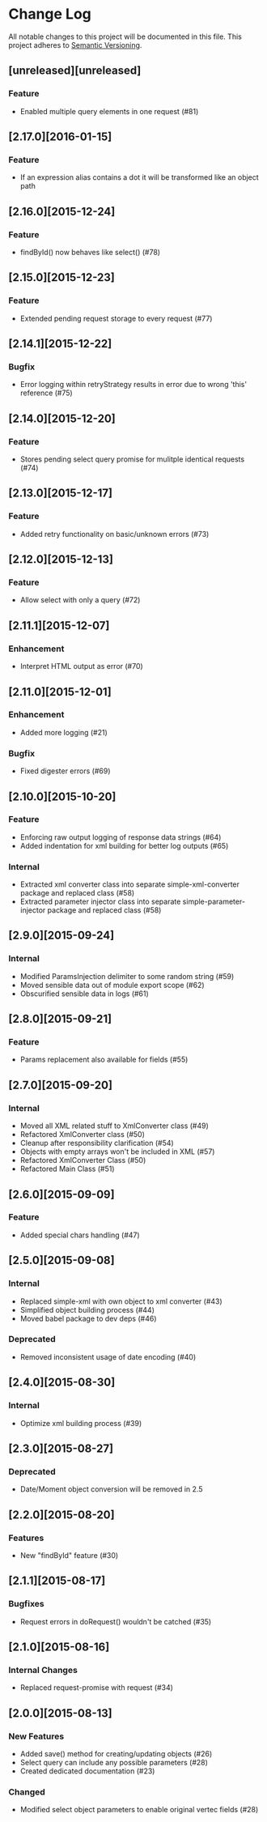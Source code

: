 # Change Log
All notable changes to this project will be documented in this file.
This project adheres to [Semantic Versioning](http://semver.org/).

## [unreleased][unreleased]
### Feature
* Enabled multiple query elements in one request (#81)

## [2.17.0][2016-01-15]
### Feature
* If an expression alias contains a dot it will be transformed like an object path

## [2.16.0][2015-12-24]
### Feature
* findById() now behaves like select() (#78)

## [2.15.0][2015-12-23]
### Feature
* Extended pending request storage to every request (#77)

## [2.14.1][2015-12-22]
### Bugfix
* Error logging within retryStrategy results in error due to wrong 'this' reference (#75)

## [2.14.0][2015-12-20]
### Feature
* Stores pending select query promise for mulitple identical requests (#74)

## [2.13.0][2015-12-17]
### Feature
* Added retry functionality on basic/unknown errors (#73)

## [2.12.0][2015-12-13]
### Feature
* Allow select with only a query (#72)

## [2.11.1][2015-12-07]
### Enhancement
* Interpret HTML output as error (#70)

## [2.11.0][2015-12-01]
### Enhancement
* Added more logging (#21)

### Bugfix
* Fixed digester errors (#69)

## [2.10.0][2015-10-20]
### Feature
* Enforcing raw output logging of response data strings (#64)
* Added indentation for xml building for better log outputs (#65)

### Internal
* Extracted xml converter class into separate simple-xml-converter package and replaced class (#58)
* Extracted parameter injector class into separate simple-parameter-injector package and replaced class (#58)

## [2.9.0][2015-09-24]
### Internal
* Modified ParamsInjection delimiter to some random string (#59)
* Moved sensible data out of module export scope (#62)
* Obscurified sensible data in logs (#61)

## [2.8.0][2015-09-21]
### Feature
* Params replacement also available for fields (#55)

## [2.7.0][2015-09-20]
### Internal
* Moved all XML related stuff to XmlConverter class (#49)
* Refactored XmlConverter class (#50)
* Cleanup after responsibility clarification (#54)
* Objects with empty arrays won't be included in XML (#57)
* Refactored XmlConverter Class (#50)
* Refactored Main Class (#51)

## [2.6.0][2015-09-09]
### Feature
* Added special chars handling (#47)

## [2.5.0][2015-09-08]
### Internal
* Replaced simple-xml with own object to xml converter (#43)
* Simplified object building process (#44)
* Moved babel package to dev deps (#46)

### Deprecated
* Removed inconsistent usage of date encoding (#40)

## [2.4.0][2015-08-30]
### Internal
* Optimize xml building process (#39)

## [2.3.0][2015-08-27]
### Deprecated
* Date/Moment object conversion will be removed in 2.5

## [2.2.0][2015-08-20]
### Features
* New "findById" feature (#30)

## [2.1.1][2015-08-17]
### Bugfixes
* Request errors in doRequest() wouldn't be catched (#35)

## [2.1.0][2015-08-16]
### Internal Changes
* Replaced request-promise with request (#34)

## [2.0.0][2015-08-13]
### New Features
* Added save() method for creating/updating objects (#26)
* Select query can include any possible parameters (#28)
* Created dedicated documentation (#23)

### Changed
* Modified select object parameters to enable original vertec fields (#28)
